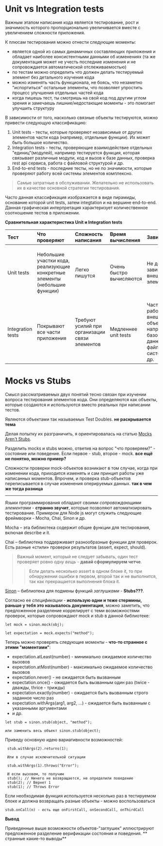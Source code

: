 # Unit vs Integration tests

Важным этапом написания кода является тестирование, рост и значимость которого пропорционально увеличивается вместе с увеличением сложности приложения. 

К плюсам тестирования можно отнести следующие моменты:
* является одной из самых динамичных составляющих приложения и обладает наиболее консистентными данными об изменениях (та же документация может не учесть последние изменения и не сопровождается автоматической отслеживаемостью)
* по тестам можно определить что должен делать тестируемый элемент без детального изучения кода
* можно изменять часть функционала, не боясь, что незаметно "испортиться" остальные элементы, что позволяет упростить процесс улучшения отдельных частей кода
* когда пишешь тест, ты смотришь на свой код под другим углом зрения и замечаешь лишние/недостающие моменты - это помогает улучшить структуру

В зависимости от того, насколько связные объекты тестируются, можно привести следующую классификацию:

1. Unit tests - тесты, которые проверяют независимые от других элементов части кода (например, отдельные функции). Их может быть большое количество.
2. Integration tests - тесты, проверяющие взаимодействие отдельных "единиц"(модулей), например тестируется функция, которая связывает различные модули, код и вызов к базе данных, проверка rest api сервиса, работа с файловой структурой и др.
3. End-to-end tests - последние тесты, но не по значимости, которые проверяют работу всей системы элементов комплексно. 
>Самые затратные в обслуживании. Желательно не использовать их в качестве основной стратегии тестирования. 

Часто данная классификация изображается в виде пирамиды, основание которой unit tests, затем integtation и на вершине end-to-end. Данная графическая интерпретация характеризует количественное соотношение тестов в приложении.

**Сравнительная характеристика Unit и Integration tests**

| Тест | Что проверяют | Сложность написания | Время вычисления | Зависимости | Назначение |
| :---        |     :---      |         :--- | :---       |     :---    |         :--- |
| Unit tests   | Небольшие участки кода, реализующие конкретные элементы (небольшие функции)     | Легко пишутся |Очень быстро вычисляются    | Не должны зависеть от внешних элементов   | Проверка корректности логики отдельных частей, показывает изменения о которых "забыли"     | git status    |
| Integration tests     | Покрывают все части приложения     | Требуют усилий при организации связи элементов      | Медленнее unit tests     | Часто работают с внешними объектами, например с базой данных, файловой системой и др.       | Проверка взаимосвязи различных элементов системы, имитация реальной работы с тестируемой точкой(фокусом)      |


# Mocks vs Stubs

Смысл рассматриваемых двух понятий тесно связан при изучении вопроса тестирования элементов кода. Они 
определяются как объекты, которые создаются и используются вместо реальных при написании тестов. 

Являются объектами так называемых Test Doubles. **не раскрывается тема**

Делая попытку их разграничить, я ориентировалась на статью [Mocks Aren't Stubs](https://www.martinfowler.com/articles/mocksArentStubs.html). 

Разделить mocks и stubs можно, ответив на  вопрос "что проверяем?" - состояние или поведение. Если первое - stub, второе - mock. 
**все ещё не понятно, можно пример?**

Сложности проверки mock-объектов возникают в том случае, когда при изменении кода, приходится изменять и сам принцип работы уже написанных моментов. Впрочем, и проверка stub-объектов переписывается в случае изменения оперируемых данных. **так в чем же тогда разница**


*****

Языки программирования обладают своими *сопровождающими элементами* - **странно звучит**, которые позволяют автоматизировать тестирование. Примером для Node js могут служить следующие фреймворки - Mocha, Chai, Sinon и др.

Mocha – эта библиотека содержит общие функции для тестирования, включая describe и it.

Chai – библиотека поддерживает разнообразные функции для проверок. Есть разные «стили» проверки результатов (assert, expect, should).

>Важный момент, который не следует забывать, один тест проверяет ровно *одну вещь* - **давай сформулируем четче**. 
>> Если делать несколько assert в одном блоке it, то при обнаружении ошибки в первом, второй так и не выполнится, так как прекращается выполнения блока it.

[Sinon](http://sinonjs.org) – библиотека для подмены функций *заглушками* - **Stubs???**.

Согласно ее *спецификации* - **использую одни и теже стермины, раньше у тебя это называлось документация**, можно заметить, что предложенное разделение коррелирует с теми возможностями проверок, которые сопровождают mock и stub в данной библиотеке:

```
let mock = sinon.mock(obj);

let expectation = mock.expects("method");
```
Теперь можно проверять следующие *моменты* - **что-то странное с этими "моментами"**:
* expectation.atLeast(number) - минимально ожидаемое количество вызовов
* expectation.atMost(number) - максимально ожидаемое количество вызовов
* expectation.never() - не ожидается быть вызванным
* expectation.once() - ожидается быть вызванным один раз (twice - дважды, thrice - трижды)
* expectation.exactly(number) - ожидается быть вызванным строго заданное число раз
* expectation.withArgs(arg1, arg2, ...) - ожидается быть вызванным с указанными аргументами
* и др.

```
let stub = sinon.stub(object, "method");

или заменить весь объект sinon.stub(object);
```
Приведу основную идею вариативности возможностей:

	 stub.withArgs(2).returns(1);
     
     Или в случае исключительной ситуации
     
     stub.withArgs(1).throws("Error");
     
     И если вызовем, то получим
     stub(); // Ничего не возвращается, не определили поведение
     stub(2); // Вернет 1
     stub(1); // Throws Error

Если необходимая функция используется несколько раз в тестируемом блоке и должна возвращать разные объекты - можно воспользоваться

	stub.onCall(n) - есть еще onFirstCall, onSecondCall, onThirdCall

**Вывод**

Приведенные выше возможности объектов-"заглушек" иллюстрируют предложенное разделение верификации состояния и поведения.
** странные какие-то выводы**




